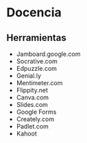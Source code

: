 # Docencia

## Herramientas

- Jamboard.google.com
- Socrative.com
- Edpuzzle.com
- Genial.ly 
- Mentimeter.com 
- Flippity.net 
- Canva.com
- Slides.com 
- Google Forms
- Creately.com
- Padlet.com 
- Kahoot 
